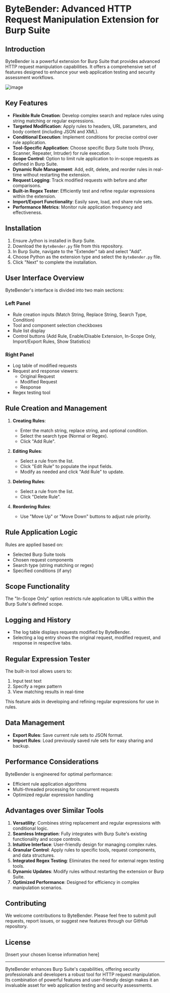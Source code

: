 # ByteBender: Advanced HTTP Request Manipulation Extension for Burp Suite

## Introduction

ByteBender is a powerful extension for Burp Suite that provides advanced HTTP request manipulation capabilities. It offers a comprehensive set of features designed to enhance your web application testing and security assessment workflows.

![image](https://github.com/user-attachments/assets/eca9d23e-6b53-4f34-99de-806a91452a47)

## Key Features

- **Flexible Rule Creation**: Develop complex search and replace rules using string matching or regular expressions.
- **Targeted Modification**: Apply rules to headers, URL parameters, and body content (including JSON and XML).
- **Conditional Execution**: Implement conditions for precise control over rule application.
- **Tool-Specific Application**: Choose specific Burp Suite tools (Proxy, Scanner, Repeater, Intruder) for rule execution.
- **Scope Control**: Option to limit rule application to in-scope requests as defined in Burp Suite.
- **Dynamic Rule Management**: Add, edit, delete, and reorder rules in real-time without restarting the extension.
- **Request Logging**: Track modified requests with before and after comparisons.
- **Built-in Regex Tester**: Efficiently test and refine regular expressions within the extension.
- **Import/Export Functionality**: Easily save, load, and share rule sets.
- **Performance Metrics**: Monitor rule application frequency and effectiveness.

## Installation

1. Ensure Jython is installed in Burp Suite.
2. Download the `ByteBender.py` file from this repository.
3. In Burp Suite, navigate to the "Extender" tab and select "Add".
4. Choose Python as the extension type and select the `ByteBender.py` file.
5. Click "Next" to complete the installation.

## User Interface Overview

ByteBender's interface is divided into two main sections:

### Left Panel
- Rule creation inputs (Match String, Replace String, Search Type, Condition)
- Tool and component selection checkboxes
- Rule list display
- Control buttons (Add Rule, Enable/Disable Extension, In-Scope Only, Import/Export Rules, Show Statistics)

### Right Panel
- Log table of modified requests
- Request and response viewers:
  - Original Request
  - Modified Request
  - Response
- Regex testing tool

## Rule Creation and Management

1. **Creating Rules**:
   - Enter the match string, replace string, and optional condition.
   - Select the search type (Normal or Regex).
   - Click "Add Rule".

2. **Editing Rules**:
   - Select a rule from the list.
   - Click "Edit Rule" to populate the input fields.
   - Modify as needed and click "Add Rule" to update.

3. **Deleting Rules**:
   - Select a rule from the list.
   - Click "Delete Rule".

4. **Reordering Rules**:
   - Use "Move Up" or "Move Down" buttons to adjust rule priority.

## Rule Application Logic

Rules are applied based on:
- Selected Burp Suite tools
- Chosen request components
- Search type (string matching or regex)
- Specified conditions (if any)

## Scope Functionality

The "In-Scope Only" option restricts rule application to URLs within the Burp Suite's defined scope.

## Logging and History

- The log table displays requests modified by ByteBender.
- Selecting a log entry shows the original request, modified request, and response in respective tabs.

## Regular Expression Tester

The built-in tool allows users to:
1. Input test text
2. Specify a regex pattern
3. View matching results in real-time

This feature aids in developing and refining regular expressions for use in rules.

## Data Management

- **Export Rules**: Save current rule sets to JSON format.
- **Import Rules**: Load previously saved rule sets for easy sharing and backup.

## Performance Considerations

ByteBender is engineered for optimal performance:
- Efficient rule application algorithms
- Multi-threaded processing for concurrent requests
- Optimized regular expression handling

## Advantages over Similar Tools

1. **Versatility**: Combines string replacement and regular expressions with conditional logic.
2. **Seamless Integration**: Fully integrates with Burp Suite's existing functionality and scope controls.
3. **Intuitive Interface**: User-friendly design for managing complex rules.
4. **Granular Control**: Apply rules to specific tools, request components, and data structures.
5. **Integrated Regex Testing**: Eliminates the need for external regex testing tools.
6. **Dynamic Updates**: Modify rules without restarting the extension or Burp Suite.
7. **Optimized Performance**: Designed for efficiency in complex manipulation scenarios.

## Contributing

We welcome contributions to ByteBender. Please feel free to submit pull requests, report issues, or suggest new features through our GitHub repository.

## License

[Insert your chosen license information here]

---

ByteBender enhances Burp Suite's capabilities, offering security professionals and developers a robust tool for HTTP request manipulation. Its combination of powerful features and user-friendly design makes it an invaluable asset for web application testing and security assessments.
